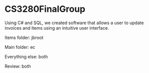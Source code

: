 # CS3280FinalGroup
Using C# and SQL, we created software that allows a user to update invoices and items using an intuitive user interface.


Items folder: jbroot

Main folder: ec

Everything else: both

Review: both
